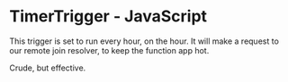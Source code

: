 # TimerTrigger - JavaScript

This trigger is set to run every hour, on the hour. It will make a request to our remote join resolver, to keep the function app hot.

Crude, but effective.
